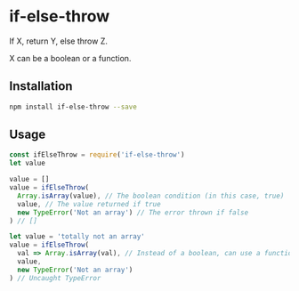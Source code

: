 # if-else-throw

If X, return Y, else throw Z.

X can be a boolean or a function.

## Installation

```bash
npm install if-else-throw --save
```

## Usage

```javascript
const ifElseThrow = require('if-else-throw')
let value

value = []
value = ifElseThrow(
  Array.isArray(value), // The boolean condition (in this case, true)
  value, // The value returned if true
  new TypeError('Not an array') // The error thrown if false
) // []

let value = 'totally not an array'
value = ifElseThrow(
  val => Array.isArray(val), // Instead of a boolean, can use a function
  value,
  new TypeError('Not an array')
) // Uncaught TypeError
```

